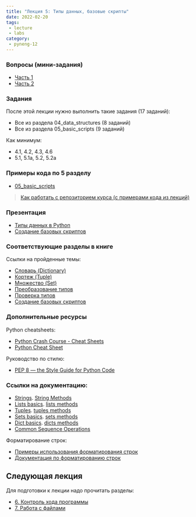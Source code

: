 ```yaml
---
title: "Лекция 5: Типы данных, базовые скрипты"
date: 2022-02-20
tags:
 - lecture
 - labs
category:
 - pyneng-12
---
```



### Вопросы (мини-задания)

* [Часть 1](https://docs.google.com/forms/d/e/1FAIpQLSfJ2VGHIyFHtO9vN-7U_LAZ4TGnz5hiTQxFaYh6xGoNK8gnSg/viewform?usp=sf_link)
* [Часть 2](https://docs.google.com/forms/d/e/1FAIpQLSeTPPepzyYwCkwB3vBQEsHTrVK557noV3-HrhjICc6jDpS5xQ/viewform?usp=sf_link)


### Задания

После этой лекции нужно выполнить такие задания (17 заданий):

* Все из раздела 04_data_structures (8 заданий)
* Все из раздела 05_basic_scripts (9 заданий)

Как минимум:

* 4.1, 4.2, 4.3, 4.6
* 5.1, 5.1a, 5.2, 5.2a


### Примеры кода по 5 разделу

* [05_basic_scripts](https://github.com/pyneng/pyneng-online-12-jan-may-2022/tree/main/examples/05_basic_scripts)

> [Как работать с репозиторием курса (с примерами кода из лекций)](https://pyneng.github.io/docs/pyneng-github/)

### Презентация

* [Типы данных в Python](https://github.com/pyneng/all-pyneng-slides/blob/main/pyneng/04_data_structures.md)
* [Создание базовых скриптов](https://github.com/pyneng/all-pyneng-slides/blob/main/pyneng/05_basic_scripts.md)


### Соответствующие разделы в книге

Ссылки на пройденные темы:

* [Словарь (Dictionary)](https://pyneng.readthedocs.io/ru/latest/book/04_data_structures/dicts.html)
* [Кортеж (Tuple)](https://pyneng.readthedocs.io/ru/latest/book/04_data_structures/tuple.html)
* [Множество (Set)](https://pyneng.readthedocs.io/ru/latest/book/04_data_structures/set.html)
* [Преобразование типов](https://pyneng.readthedocs.io/ru/latest/book/04_data_structures/convert_type.html)
* [Проверка типов](https://pyneng.readthedocs.io/ru/latest/book/04_data_structures/check_type.html)
* [Создание базовых скриптов](https://pyneng.readthedocs.io/ru/latest/book/05_basic_scripts/index.html)

### Дополнительные ресурсы

Python cheatsheets:

* [Python Crash Course - Cheat Sheets](http://ehmatthes.github.io/pcc/cheatsheets/README.html)
* [Python Cheat Sheet](https://cdn-images-1.medium.com/max/1600/1*L9O-gn244nJRMIi3RsDbag.png)

Руководство по стилю:

* [PEP 8 — the Style Guide for Python Code](http://pep8.org/)


### Ссылки на документацию:

* [Strings](https://docs.python.org/3/library/stdtypes.html#text-sequence-type-str). [String Methods](https://docs.python.org/3/library/stdtypes.html#string-methods)
* [Lists basics](https://docs.python.org/3/tutorial/introduction.html#lists). [lists methods](https://docs.python.org/3/tutorial/datastructures.html#more-on-lists)
* [Tuples](https://docs.python.org/3/tutorial/datastructures.html#tuples-and-sequences). [tuples methods](https://docs.python.org/3/library/stdtypes.html#tuples)
* [Sets basics](https://docs.python.org/3/tutorial/datastructures.html#sets). [sets methods](https://docs.python.org/3/library/stdtypes.html#set)
* [Dict basics](https://docs.python.org/3/tutorial/datastructures.html#dictionaries). [dicts methods](https://docs.python.org/3/library/stdtypes.html#typesmapping)
* [Common Sequence Operations](https://docs.python.org/3/library/stdtypes.html#typesseq-common)

Форматирование строк:

* [Примеры использования форматирования строк](https://pyformat.info/)
* [Документация по форматированию строк](https://docs.python.org/3/library/string.html#format-string-syntax)


## Следующая лекция

Для подготовки к лекции надо прочитать разделы:

* [6. Контроль хода программы](https://pyneng.readthedocs.io/ru/latest/book/06_control_structures/index.html)
* [7. Работа с файлами](https://pyneng.readthedocs.io/ru/latest/book/07_files/index.html)


